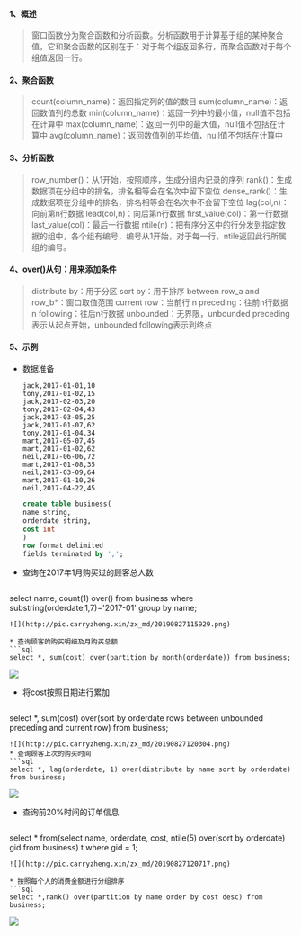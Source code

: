 #### 1、概述

> 窗口函数分为聚合函数和分析函数。分析函数用于计算基于组的某种聚合值，它和聚合函数的区别在于：对于每个组返回多行，而聚合函数对于每个组值返回一行。

#### 2、聚合函数

> count(column_name)：返回指定列的值的数目
> sum(column_name)：返回数值列的总数
> min(column_name)：返回一列中的最小值，null值不包括在计算中
> max(column_name)：返回一列中的最大值，null值不包括在计算中
> avg(column_name)：返回数值列的平均值，null值不包括在计算中

#### 3、分析函数

> row_number()：从1开始，按照顺序，生成分组内记录的序列
> rank()：生成数据项在分组中的排名，排名相等会在名次中留下空位
> dense_rank()：生成数据项在分组中的排名，排名相等会在名次中不会留下空位
> lag(col,n)：向前第n行数据
> lead(col,n)：向后第n行数据
> first_value(col)：第一行数据
> last_value(col)：最后一行数据
> ntile(n)：把有序分区中的行分发到指定数据的组中，各个组有编号，编号从1开始，对于每一行，ntile返回此行所属组的编号。

#### 4、over()从句：用来添加条件

> distribute by：用于分区
> sort by：用于排序
> between row_a and row_b*：窗口取值范围
> current row：当前行
> n preceding：往前n行数据
> n following：往后n行数据
> unbounded：无界限，unbounded preceding表示从起点开始，unbounded following表示到终点

#### 5、示例

* 数据准备
   ```
   jack,2017-01-01,10
   tony,2017-01-02,15
   jack,2017-02-03,20
   tony,2017-02-04,43
   jack,2017-03-05,25
   jack,2017-01-07,62
   tony,2017-01-04,34
   mart,2017-05-07,45
   mart,2017-01-02,62
   neil,2017-06-06,72
   mart,2017-01-08,35
   neil,2017-03-09,64
   mart,2017-01-10,26
   neil,2017-04-22,45
   ```

   ```sql
   create table business(
   name string,
   orderdate string,
   cost int
   )
   row format delimited
   fields terminated by ',';
   ```

* 查询在2017年1月购买过的顾客总人数

   ```sql
select name, count(1) over() from business where substring(orderdate,1,7)='2017-01' group by name;
   ```
   ![](http://pic.carryzheng.xin/zx_md/20190827115929.png)
   
* 查询顾客的购买明细及月购买总额
   ```sql
select *, sum(cost) over(partition by month(orderdate)) from business;
   ```
   ![](http://pic.carryzheng.xin/zx_md/20190827120138.png)
* 将cost按照日期进行累加
   ```sql
select *, sum(cost) over(sort by orderdate rows between unbounded preceding and current row) from business;
   ```
   ![](http://pic.carryzheng.xin/zx_md/20190827120304.png)
* 查询顾客上次的购买时间
   ```sql
select *, lag(orderdate, 1) over(distribute by name sort by orderdate) from business;
   ```
   ![](http://pic.carryzheng.xin/zx_md/20190827120546.png)
* 查询前20%时间的订单信息
   ```sql
select * from(select name, orderdate, cost, ntile(5) over(sort by orderdate) gid from business) t where gid = 1;
   ```
   ![](http://pic.carryzheng.xin/zx_md/20190827120717.png)

* 按照每个人的消费金额进行分组排序
   ```sql
select *,rank() over(partition by name order by cost desc) from business;
   ```
   ![](http://pic.carryzheng.xin/zx_md/20190827121203.png)